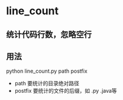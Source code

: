 # line_count

## 统计代码行数，忽略空行

## 用法

python line_count.py path postfix

- path 要统计的目录绝对路径
- postfix 要统计的文件的后缀，如 .py .java等
